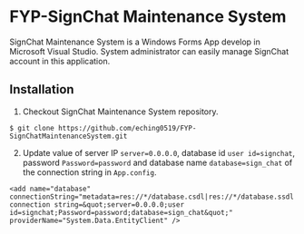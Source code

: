 # FYP-SignChat Maintenance System
SignChat Maintenance System is a Windows Forms App develop in Microsoft Visual Studio. System administrator can easily manage SignChat account in this application.
## Installation
1. Checkout SignChat Maintenance System repository. 
```
$ git clone https://github.com/eching0519/FYP-SignChatMaintenanceSystem.git
```
2. Update value of server IP `server=0.0.0.0`, database id `user id=signchat`, password `Password=password` and database name `database=sign_chat` of the connection string in `App.config`.
```
<add name="database" connectionString="metadata=res://*/database.csdl|res://*/database.ssdl|res://*/database.msl;provider=MySql.Data.MySqlClient;provider connection string=&quot;server=0.0.0.0;user id=signchat;Password=password;database=sign_chat&quot;" providerName="System.Data.EntityClient" />
```
